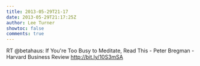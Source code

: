```yaml
---
title: 2013-05-29T21-17
date: 2013-05-29T21:17:25Z
author: Lee Turner
showtoc: false
comments: true
---
```


RT @betahaus: If You're Too Busy to Meditate, Read This - Peter Bregman - Harvard Business Review http://bit.ly/10S3mSA

